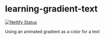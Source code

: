 # learning-gradient-text
[![Netlify Status](https://api.netlify.com/api/v1/badges/4ddc0f62-675e-47a6-8ab2-189e374fbffc/deploy-status)](https://app.netlify.com/sites/learning-gradient-text/deploys)

Using an animated gradient as a color for a text
